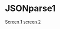 JSONparse1
==========
[Screen 1](RahulM1987/JSONparse1/blob/master/enter%20name.png)
[screen 2](raw.github.com/RahulM1987/JSONparse1/blob/master/result.png)
